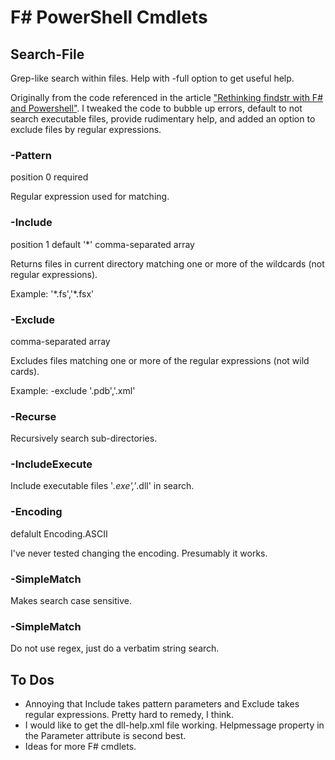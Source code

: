 # F# PowerShell Cmdlets

## Search-File

Grep-like search within files. Help with -full option to get useful help.

Originally from the code referenced in the article ["Rethinking findstr with F# and Powershell"](http://blogs.msdn.com/b/fsharpteam/archive/2012/10/03/rethinking-findstr-with-f-and-powershell.aspx). I tweaked the code to bubble up errors, default to not search executable files, provide rudimentary help, and added an option to exclude files by regular expressions. 

### -Pattern
position 0
required

Regular expression used for matching.

### -Include
position 1
default '*'
comma-separated array

Returns files in current directory matching one or more of the wildcards (not regular expressions).

Example: '\*.fs','\*.fsx'

### -Exclude
comma-separated array

Excludes files matching one or more of the regular expressions (not wild cards).

Example: -exclude '.pdb','.xml'

### -Recurse

Recursively search sub-directories.

### -IncludeExecute

Include executable files '*.exe','*.dll' in search.

### -Encoding
defalult Encoding.ASCII 

I've never tested changing the encoding. Presumably it works.

### -SimpleMatch

Makes search case sensitive.

### -SimpleMatch

Do not use regex, just do a verbatim string search.

## To Dos

- Annoying that Include takes pattern parameters and Exclude takes regular expressions. Pretty hard to remedy, I think.
- I would like to get the dll-help.xml file working. Helpmessage property in the Parameter attribute is second best.
- Ideas for more F# cmdlets.


